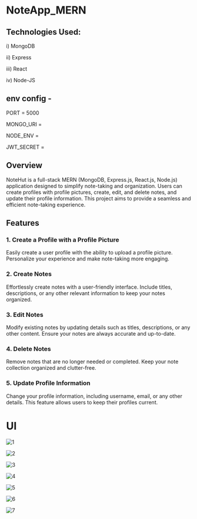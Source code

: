 # NoteApp_MERN

## Technologies Used:

i) MongoDB

ii) Express

iii) React

iv) Node-JS

 
## env config - 

PORT = 5000

MONGO_URI = <your Mongo URI>
 
NODE_ENV = 
 
JWT_SECRET = <your jwt key>

## Overview
NoteHut is a full-stack MERN (MongoDB, Express.js, React.js, Node.js) application designed to simplify note-taking and organization. Users can create profiles with profile pictures, create, edit, and delete notes, and update their profile information. This project aims to provide a seamless and efficient note-taking experience.

## Features

### 1. Create a Profile with a Profile Picture
Easily create a user profile with the ability to upload a profile picture. Personalize your experience and make note-taking more engaging.

### 2. Create Notes
Effortlessly create notes with a user-friendly interface. Include titles, descriptions, or any other relevant information to keep your notes organized.

### 3. Edit Notes
Modify existing notes by updating details such as titles, descriptions, or any other content. Ensure your notes are always accurate and up-to-date.

### 4. Delete Notes
Remove notes that are no longer needed or completed. Keep your note collection organized and clutter-free.

### 5. Update Profile Information
Change your profile information, including username, email, or any other details. This feature allows users to keep their profiles current.
 
 
 
 # UI
 
 ![1](https://user-images.githubusercontent.com/58485174/144714529-03739c78-0185-46f6-a9ac-11a4283a01a4.jpg)

 ![2](https://user-images.githubusercontent.com/58485174/144714536-0a22205c-f2cf-4ac7-9498-84a9411f1a26.jpg)

 ![3](https://user-images.githubusercontent.com/58485174/144714548-aec8cda5-4980-409d-a9cf-23013c97155b.jpg)

 ![4](https://user-images.githubusercontent.com/58485174/144714551-a1138a14-0ce8-4fb9-800b-5366d592b2d0.jpg)

 ![5](https://user-images.githubusercontent.com/58485174/144714555-9e2a4ea8-95a3-47d7-8190-fb26dbf03b35.jpg)

 ![6](https://user-images.githubusercontent.com/58485174/144714558-d8ef933d-ea8f-4ec1-b9dc-d8ff3e8979be.jpg)

 ![7](https://user-images.githubusercontent.com/58485174/144714562-2d36b49f-8a5e-4b2a-b525-5f3231c487e6.jpg)
